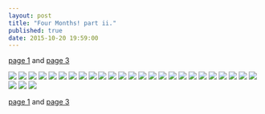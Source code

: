 ```yaml
---
layout: post
title: "Four Months! part ii."
published: true
date: 2015-10-20 19:59:00
---
```


[page 1](http://teamrubin.us/2015/10/20/four-months-part-i/) and [page 3](http://teamrubin.us/2015/10/20/four-months-part-iii/)

![](https://dl.dropboxusercontent.com/u/72656879/Theo/Sets11to13Favorites/DSCF8084.jpg)
![](https://dl.dropboxusercontent.com/u/72656879/Theo/Sets11to13Favorites/DSCF8090.jpg)
![](https://dl.dropboxusercontent.com/u/72656879/Theo/Sets11to13Favorites/DSCF8099.jpg)
![](https://dl.dropboxusercontent.com/u/72656879/Theo/Sets11to13Favorites/DSCF8106.jpg)
![](https://dl.dropboxusercontent.com/u/72656879/Theo/Sets11to13Favorites/DSCF8108.jpg)
![](https://dl.dropboxusercontent.com/u/72656879/Theo/Sets11to13Favorites/DSCF8126.jpg)
![](https://dl.dropboxusercontent.com/u/72656879/Theo/Sets11to13Favorites/DSCF8140.jpg)
![](https://dl.dropboxusercontent.com/u/72656879/Theo/Sets11to13Favorites/DSCF8145.jpg)
![](https://dl.dropboxusercontent.com/u/72656879/Theo/Sets11to13Favorites/DSCF8151.jpg)
![](https://dl.dropboxusercontent.com/u/72656879/Theo/Sets11to13Favorites/DSCF8157.jpg)
![](https://dl.dropboxusercontent.com/u/72656879/Theo/Sets11to13Favorites/DSCF8163.jpg)
![](https://dl.dropboxusercontent.com/u/72656879/Theo/Sets11to13Favorites/DSCF8191.jpg)
![](https://dl.dropboxusercontent.com/u/72656879/Theo/Sets11to13Favorites/DSCF8198.jpg)
![](https://dl.dropboxusercontent.com/u/72656879/Theo/Sets11to13Favorites/DSCF8203.jpg)
![](https://dl.dropboxusercontent.com/u/72656879/Theo/Sets11to13Favorites/DSCF8212.jpg)
![](https://dl.dropboxusercontent.com/u/72656879/Theo/Sets11to13Favorites/DSCF8225.jpg)
![](https://dl.dropboxusercontent.com/u/72656879/Theo/Sets11to13Favorites/DSCF8236.jpg)
![](https://dl.dropboxusercontent.com/u/72656879/Theo/Sets11to13Favorites/DSCF8238.jpg)
![](https://dl.dropboxusercontent.com/u/72656879/Theo/Sets11to13Favorites/DSCF8251.jpg)
![](https://dl.dropboxusercontent.com/u/72656879/Theo/Sets11to13Favorites/DSCF8259.jpg)
![](https://dl.dropboxusercontent.com/u/72656879/Theo/Sets11to13Favorites/DSCF8274.jpg)
![](https://dl.dropboxusercontent.com/u/72656879/Theo/Sets11to13Favorites/DSCF8295.jpg)
![](https://dl.dropboxusercontent.com/u/72656879/Theo/Sets11to13Favorites/DSCF8320.jpg)
![](https://dl.dropboxusercontent.com/u/72656879/Theo/Sets11to13Favorites/DSCF8344.jpg)
![](https://dl.dropboxusercontent.com/u/72656879/Theo/Sets11to13Favorites/DSCF8354.jpg)
![](https://dl.dropboxusercontent.com/u/72656879/Theo/Sets11to13Favorites/DSCF8372.jpg)
![](https://dl.dropboxusercontent.com/u/72656879/Theo/Sets11to13Favorites/DSCF8402.jpg)
![](https://dl.dropboxusercontent.com/u/72656879/Theo/Sets11to13Favorites/DSCF8408.jpg)

[page 1](http://teamrubin.us/2015/10/20/four-months-part-i/) and [page 3](http://teamrubin.us/2015/10/20/four-months-part-iii/)
